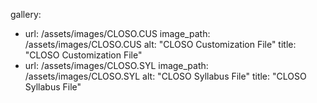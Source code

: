 gallery:
  - url: /assets/images/CLOSO.CUS
    image_path: /assets/images/CLOSO.CUS
    alt: "CLOSO Customization File"
    title: "CLOSO Customization File"
  - url: /assets/images/CLOSO.SYL
    image_path: /assets/images/CLOSO.SYL
    alt: "CLOSO Syllabus File"
    title: "CLOSO Syllabus File"
